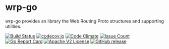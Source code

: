 # wrp-go

wrp-go provides an library the Web Routing Proto structures and supporting utilities.

[![Build Status](https://travis-ci.org/Comcast/wrp-go.svg?branch=master)](https://travis-ci.org/Comcast/wrp-go)
[![codecov.io](http://codecov.io/github/Comcast/wrp-go/coverage.svg?branch=master)](http://codecov.io/github/Comcast/wrp-go?branch=master)
[![Code Climate](https://codeclimate.com/github/Comcast/wrp-go/badges/gpa.svg)](https://codeclimate.com/github/Comcast/wrp-go)
[![Issue Count](https://codeclimate.com/github/Comcast/wrp-go/badges/issue_count.svg)](https://codeclimate.com/github/Comcast/wrp-go)
[![Go Report Card](https://goreportcard.com/badge/github.com/xmidt-org/wrp-go)](https://goreportcard.com/report/github.com/xmidt-org/wrp-go)
[![Apache V2 License](http://img.shields.io/badge/license-Apache%20V2-blue.svg)](https://github.com/xmidt-org/wrp-go/blob/master/LICENSE)
[![GitHub release](https://img.shields.io/github/release/Comcast/wrp-go.svg)](CHANGELOG.md)


